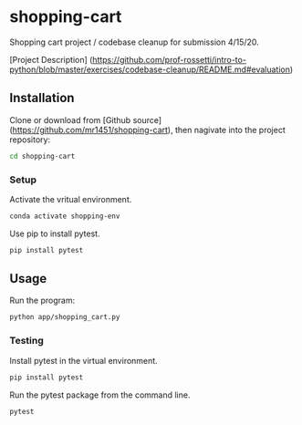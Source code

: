 # shopping-cart
Shopping cart project / codebase cleanup for submission 4/15/20.

[Project Description]
(https://github.com/prof-rossetti/intro-to-python/blob/master/exercises/codebase-cleanup/README.md#evaluation)

## Installation

Clone or download from [Github source] (https://github.com/mr1451/shopping-cart), then nagivate into the project repository:

```sh
cd shopping-cart
```

### Setup 

Activate the vritual environment.

```sh
conda activate shopping-env
```

Use pip to install pytest.

```sh
pip install pytest
```

## Usage

Run the program:
```sh
python app/shopping_cart.py
```

### Testing

Install pytest in the virtual environment.

```sh
pip install pytest
```

Run the pytest package from the command line.

```sh
pytest
```
